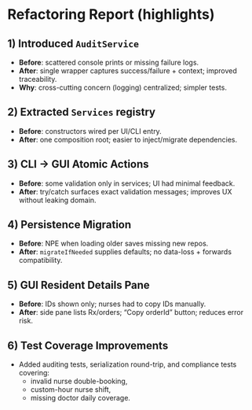 # Refactoring Report (highlights)

## 1) Introduced `AuditService`
- **Before**: scattered console prints or missing failure logs.
- **After**: single wrapper captures success/failure + context; improved traceability.
- **Why**: cross-cutting concern (logging) centralized; simpler tests.

## 2) Extracted `Services` registry
- **Before**: constructors wired per UI/CLI entry.
- **After**: one composition root; easier to inject/migrate dependencies.

## 3) CLI → GUI Atomic Actions
- **Before**: some validation only in services; UI had minimal feedback.
- **After**: try/catch surfaces exact validation messages; improves UX without leaking domain.

## 4) Persistence Migration
- **Before**: NPE when loading older saves missing new repos.
- **After**: `migrateIfNeeded` supplies defaults; no data-loss + forwards compatibility.

## 5) GUI Resident Details Pane
- **Before**: IDs shown only; nurses had to copy IDs manually.
- **After**: side pane lists Rx/orders; “Copy orderId” button; reduces error risk.

## 6) Test Coverage Improvements
- Added auditing tests, serialization round-trip, and compliance tests covering:
  - invalid nurse double-booking,
  - custom-hour nurse shift,
  - missing doctor daily coverage.
